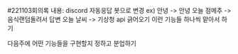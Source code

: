 #221103회의록
내용: discord 자동응답 봇으로 변경
ex) 안녕 -> 안녕
 오늘 점메추 -> 음식랜덤돌려서 답변
 오늘 날씨 -> 기상청 api 긁어오기
 이런 기능들 하나씩 맡아서 하기

 다음주에 어떤 기능들을 구현할지 정하고 분업하기

